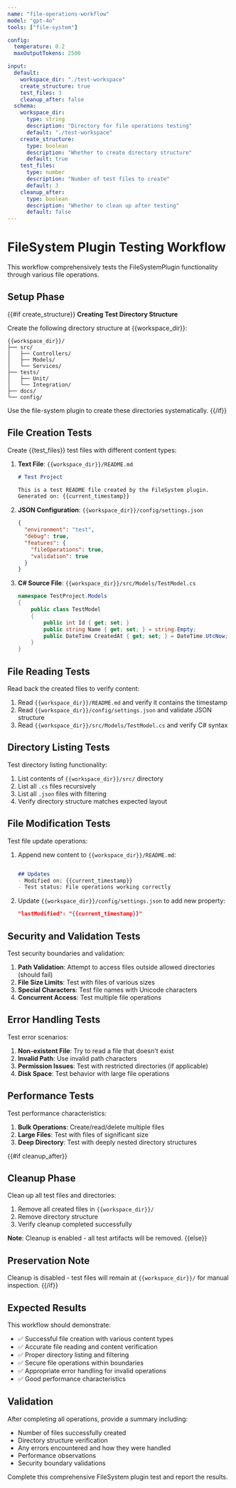 ```yaml
---
name: "file-operations-workflow"
model: "gpt-4o"
tools: ["file-system"]

config:
  temperature: 0.2
  maxOutputTokens: 2500

input:
  default:
    workspace_dir: "./test-workspace"
    create_structure: true
    test_files: 3
    cleanup_after: false
  schema:
    workspace_dir:
      type: string
      description: "Directory for file operations testing"
      default: "./test-workspace"
    create_structure:
      type: boolean
      description: "Whether to create directory structure"
      default: true
    test_files:
      type: number
      description: "Number of test files to create"
      default: 3
    cleanup_after:
      type: boolean
      description: "Whether to clean up after testing"
      default: false
---
```


# FileSystem Plugin Testing Workflow

This workflow comprehensively tests the FileSystemPlugin functionality through various file operations.

## Setup Phase

{{#if create_structure}}
**Creating Test Directory Structure**

Create the following directory structure at {{workspace_dir}}:
```
{{workspace_dir}}/
├── src/
│   ├── Controllers/
│   ├── Models/
│   └── Services/
├── tests/
│   ├── Unit/
│   └── Integration/
├── docs/
└── config/
```

Use the file-system plugin to create these directories systematically.
{{/if}}

## File Creation Tests

Create {{test_files}} test files with different content types:

1. **Text File**: `{{workspace_dir}}/README.md`
   ```markdown
   # Test Project
   
   This is a test README file created by the FileSystem plugin.
   Generated on: {{current_timestamp}}
   ```

2. **JSON Configuration**: `{{workspace_dir}}/config/settings.json`
   ```json
   {
     "environment": "test",
     "debug": true,
     "features": {
       "fileOperations": true,
       "validation": true
     }
   }
   ```

3. **C# Source File**: `{{workspace_dir}}/src/Models/TestModel.cs`
   ```csharp
   namespace TestProject.Models
   {
       public class TestModel
       {
           public int Id { get; set; }
           public string Name { get; set; } = string.Empty;
           public DateTime CreatedAt { get; set; } = DateTime.UtcNow;
       }
   }
   ```

## File Reading Tests

Read back the created files to verify content:

1. Read `{{workspace_dir}}/README.md` and verify it contains the timestamp
2. Read `{{workspace_dir}}/config/settings.json` and validate JSON structure
3. Read `{{workspace_dir}}/src/Models/TestModel.cs` and verify C# syntax

## Directory Listing Tests

Test directory listing functionality:

1. List contents of `{{workspace_dir}}/src/` directory
2. List all `.cs` files recursively
3. List all `.json` files with filtering
4. Verify directory structure matches expected layout

## File Modification Tests

Test file update operations:

1. Append new content to `{{workspace_dir}}/README.md`:
   ```markdown
   
   ## Updates
   - Modified on: {{current_timestamp}}
   - Test status: File operations working correctly
   ```

2. Update `{{workspace_dir}}/config/settings.json` to add new property:
   ```json
   "lastModified": "{{current_timestamp}}"
   ```

## Security and Validation Tests

Test security boundaries and validation:

1. **Path Validation**: Attempt to access files outside allowed directories (should fail)
2. **File Size Limits**: Test with files of various sizes
3. **Special Characters**: Test file names with Unicode characters
4. **Concurrent Access**: Test multiple file operations

## Error Handling Tests

Test error scenarios:

1. **Non-existent File**: Try to read a file that doesn't exist
2. **Invalid Path**: Use invalid path characters
3. **Permission Issues**: Test with restricted directories (if applicable)
4. **Disk Space**: Test behavior with large file operations

## Performance Tests

Test performance characteristics:

1. **Bulk Operations**: Create/read/delete multiple files
2. **Large Files**: Test with files of significant size
3. **Deep Directory**: Test with deeply nested directory structures

{{#if cleanup_after}}
## Cleanup Phase

Clean up all test files and directories:

1. Remove all created files in `{{workspace_dir}}/`
2. Remove directory structure
3. Verify cleanup completed successfully

**Note**: Cleanup is enabled - all test artifacts will be removed.
{{else}}
## Preservation Note

Cleanup is disabled - test files will remain at `{{workspace_dir}}/` for manual inspection.
{{/if}}

## Expected Results

This workflow should demonstrate:
- ✅ Successful file creation with various content types
- ✅ Accurate file reading and content verification
- ✅ Proper directory listing and filtering
- ✅ Secure file operations within boundaries
- ✅ Appropriate error handling for invalid operations
- ✅ Good performance characteristics

## Validation

After completing all operations, provide a summary including:
- Number of files successfully created
- Directory structure verification
- Any errors encountered and how they were handled
- Performance observations
- Security boundary validations

Complete this comprehensive FileSystem plugin test and report the results.